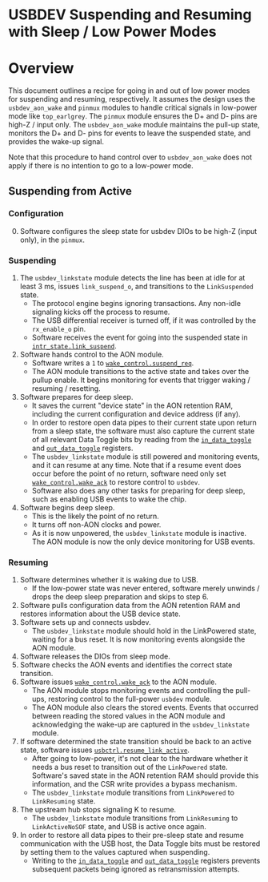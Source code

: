 # USBDEV Suspending and Resuming with Sleep / Low Power Modes

# Overview

This document outlines a recipe for going in and out of low power modes for suspending and resuming, respectively.
It assumes the design uses the `usbdev_aon_wake` and `pinmux` modules to handle critical signals in low-power mode like `top_earlgrey`.
The `pinmux` module ensures the D+ and D- pins are high-Z / input only.
The `usbdev_aon_wake` module maintains the pull-up state, monitors the D+ and D- pins for events to leave the suspended state, and provides the wake-up signal.

Note that this procedure to hand control over to `usbdev_aon_wake` does not apply if there is no intention to go to a low-power mode.

## Suspending from Active

### Configuration

0. Software configures the sleep state for usbdev DIOs to be high-Z (input only), in the `pinmux`.

### Suspending

1. The `usbdev_linkstate` module detects the line has been at idle for at least 3 ms, issues `link_suspend_o`, and transitions to the `LinkSuspended` state.
   - The protocol engine begins ignoring transactions.
     Any non-idle signaling kicks off the process to resume.
   - The USB differential receiver is turned off, if it was controlled by the `rx_enable_o` pin.
   - Software receives the event for going into the suspended state in [`intr_state.link_suspend`](../data/usbdev.hjson#intr_state).
2. Software hands control to the AON module.
   - Software writes a `1` to [`wake_control.suspend_req`](../data/usbdev.hjson#wake_control).
   - The AON module transitions to the active state and takes over the pullup enable.
     It begins monitoring for events that trigger waking / resuming / resetting.
3. Software prepares for deep sleep.
   - It saves the current "device state" in the AON retention RAM, including the current configuration and device address (if any).
   - In order to restore open data pipes to their current state upon return from a sleep state, the software must also capture the current
     state of all relevant Data Toggle bits by reading from the [`in_data_toggle`](registers.md#in_data_toggle) and [`out_data_toggle`](registers.md#out_data_toggle) registers.
   - The `usbdev_linkstate` module is still powered and monitoring events, and it can resume at any time.
     Note that if a resume event does occur before the point of no return, software need only set [`wake_control.wake_ack`](../data/usbdev.hjson#wake_control) to restore control to `usbdev`.
   - Software also does any other tasks for preparing for deep sleep, such as enabling USB events to wake the chip.
4. Software begins deep sleep.
   - This is the likely the point of no return.
   - It turns off non-AON clocks and power.
   - As it is now unpowered, the `usbdev_linkstate` module is inactive.
     The AON module is now the only device monitoring for USB events.

### Resuming

1. Software determines whether it is waking due to USB.
   - If the low-power state was never entered, software merely unwinds / drops the deep sleep preparation and skips to step 6.
2. Software pulls configuration data from the AON retention RAM and restores information about the USB device state.
3. Software sets up and connects usbdev.
   - The `usbdev_linkstate` module should hold in the LinkPowered state, waiting for a bus reset.
     It is now monitoring events alongside the AON module.
4. Software releases the DIOs from sleep mode.
5. Software checks the AON events and identifies the correct state transition.
6. Software issues [`wake_control.wake_ack`](../data/usbdev.hjson#wake_control) to the AON module.
   - The AON module stops monitoring events and controlling the pull-ups, restoring control to the full-power `usbdev` module.
   - The AON module also clears the stored events.
     Events that occurred between reading the stored values in the AON module and acknowledging the wake-up are captured in the `usbdev_linkstate` module.
7. If software determined the state transition should be back to an active state, software issues [`usbctrl.resume_link_active`](../data/usbdev.hjson#usbctrl).
   - After going to low-power, it's not clear to the hardware whether it needs a bus reset to transition out of the `LinkPowered` state.
     Software's saved state in the AON retention RAM should provide this information, and the CSR write provides a bypass mechanism.
   - The `usbdev_linkstate` module transitions from `LinkPowered` to `LinkResuming` state.
8. The upstream hub stops signaling K to resume.
   - The `usbdev_linkstate` module transitions from `LinkResuming` to `LinkActiveNoSOF` state, and USB is active once again.
9. In order to restore all data pipes to their pre-sleep state and resume communication with the USB host, the Data Toggle bits must be restored by setting them to the values captured when suspending.
   - Writing to the [`in_data_toggle`](registers.md#in_data_toggle) and [`out_data_toggle`](registers.md#out_data_toggle) registers prevents subsequent packets being ignored as retransmission attempts.

